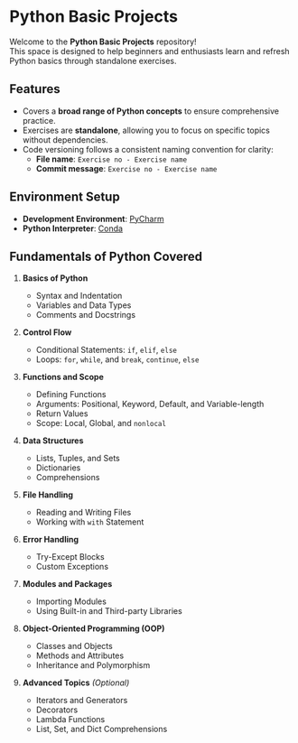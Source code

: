 # Python Basic Projects

Welcome to the **Python Basic Projects** repository!  
This space is designed to help beginners and enthusiasts learn and refresh Python basics through standalone exercises.  

## Features
- Covers a **broad range of Python concepts** to ensure comprehensive practice.
- Exercises are **standalone**, allowing you to focus on specific topics without dependencies.
- Code versioning follows a consistent naming convention for clarity:
  - **File name**: `Exercise no - Exercise name`
  - **Commit message**: `Exercise no - Exercise name`
 
## Environment Setup
- **Development Environment**: [PyCharm](https://www.jetbrains.com/pycharm/)
- **Python Interpreter**: [Conda](https://docs.conda.io/)  


## Fundamentals of Python Covered
1. **Basics of Python**  
   - Syntax and Indentation  
   - Variables and Data Types  
   - Comments and Docstrings  

2. **Control Flow**  
   - Conditional Statements: `if`, `elif`, `else`  
   - Loops: `for`, `while`, and `break`, `continue`, `else`  

3. **Functions and Scope**  
   - Defining Functions  
   - Arguments: Positional, Keyword, Default, and Variable-length  
   - Return Values  
   - Scope: Local, Global, and `nonlocal`  

4. **Data Structures**  
   - Lists, Tuples, and Sets  
   - Dictionaries  
   - Comprehensions  

5. **File Handling**  
   - Reading and Writing Files  
   - Working with `with` Statement  

6. **Error Handling**  
   - Try-Except Blocks  
   - Custom Exceptions  

7. **Modules and Packages**  
   - Importing Modules  
   - Using Built-in and Third-party Libraries  

8. **Object-Oriented Programming (OOP)**  
   - Classes and Objects  
   - Methods and Attributes  
   - Inheritance and Polymorphism  

9. **Advanced Topics** *(Optional)*  
   - Iterators and Generators  
   - Decorators  
   - Lambda Functions  
   - List, Set, and Dict Comprehensions  

